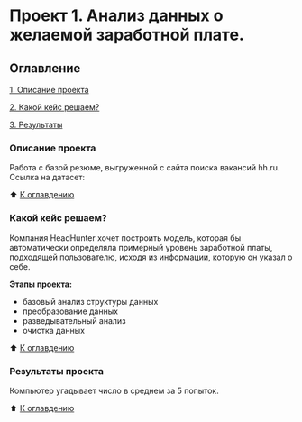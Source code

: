 #  Проект 1. Анализ данных о желаемой заработной плате.

## Оглавление
[1. Описание проекта]()

[2. Какой кейс решаем?]()

[3. Результаты]()

### Описание проекта
Работа с базой резюме, выгруженной с сайта поиска вакансий hh.ru. Ссылка на датасет: 

:arrow_up: [К оглавдению]()

### Какой кейс решаем?
Компания HeadHunter хочет построить модель, которая бы автоматически определяла примерный уровень заработной платы, подходящей пользователю, исходя из информации, которую он указал о себе.


**Этапы проекта:**
- базовый анализ структуры данных 
- преобразование данных
- разведывательный анализ
- очистка данных

:arrow_up: [К оглавдению]()

### Результаты проекта
Компьютер угадывает число в среднем за 5 попыток.

:arrow_up: [К оглавдению]()



